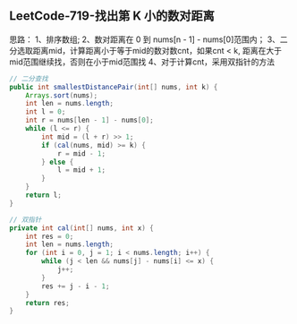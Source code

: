 ## LeetCode-719-找出第 K 小的数对距离
思路：
1、排序数组;
2、数对距离在 0 到 nums[n - 1] - nums[0]范围内；
3、二分选取距离mid，计算距离小于等于mid的数对数cnt，如果cnt < k, 距离在大于mid范围继续找，否则在小于mid范围找
4、对于计算cnt，采用双指针的方法
```java
// 二分查找
public int smallestDistancePair(int[] nums, int k) {
    Arrays.sort(nums);
    int len = nums.length;
    int l = 0;
    int r = nums[len - 1] - nums[0];
    while (l <= r) {
        int mid = (l + r) >> 1;
        if (cal(nums, mid) >= k) {
            r = mid - 1;
        } else {
            l = mid + 1;
        }
    }
    return l;
}

// 双指针
private int cal(int[] nums, int x) {
    int res = 0;
    int len = nums.length;
    for (int i = 0, j = 1; i < nums.length; i++) {
        while (j < len && nums[j] - nums[i] <= x) {
            j++;
        }
        res += j - i - 1;
    }
    return res;
}
```